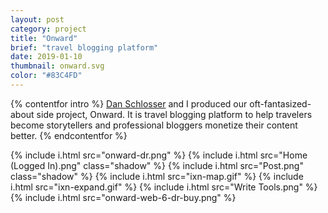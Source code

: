 ```yaml
---
layout: post
category: project
title: "Onward"
brief: "travel blogging platform"
date: 2019-01-10
thumbnail: onward.svg
color: "#83C4FD"
---
```


{% contentfor intro %}
<a href="https://schlosser.io/">Dan Schlosser</a> and I produced our oft-fantasized-about side project, Onward. It is travel blogging platform to help travelers become storytellers and professional bloggers monetize their content better.
{% endcontentfor %}

{% include i.html src="onward-dr.png" %}
{% include i.html src="Home (Logged In).png" class="shadow" %}
{% include i.html src="Post.png" class="shadow" %}
{% include i.html src="ixn-map.gif" %}
{% include i.html src="ixn-expand.gif" %}
{% include i.html src="Write Tools.png" %}
{% include i.html src="onward-web-6-dr-buy.png" %}
